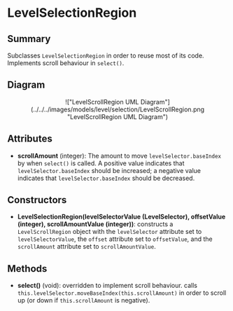 # LevelSelectionRegion

## Summary
Subclasses `LevelSelectionRegion` in order to reuse most of its code. Implements scroll behaviour in `select()`.

## Diagram
<center>
!["LevelScrollRegion UML Diagram"](../../../images/models/level/selection/LevelScrollRegion.png "LevelScrollRegion UML Diagram")
</center>

## Attributes
* **scrollAmount** (integer): The amount to move `levelSelector.baseIndex` by when `select()` is called. A positive value indicates that `levelSelector.baseIndex` should be increased; a negative value indicates that `levelSelector.baseIndex` should be decreased.

## Constructors
* **LevelSelectionRegion(levelSelectorValue (LevelSelector), offsetValue (integer), scrollAmountValue (integer))**: constructs a `LevelScrollRegion` object with the `levelSelector` attribute set to `levelSelectorValue`, the `offset` attribute set to `offsetValue`, and the `scrollAmount` attribute set to `scrollAmountValue`.

## Methods
* **select()** (void): overridden to implement scroll behaviour. calls `this.levelSelector.moveBaseIndex(this.scrollAmount)` in order to scroll up (or down if `this.scrollAmount` is negative).
